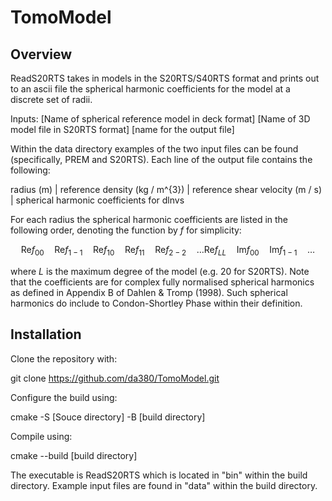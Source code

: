 # TomoModel

## Overview

ReadS20RTS takes in models in the S20RTS/S40RTS format and prints out to an ascii file the spherical harmonic coefficients for the model at a discrete set of radii. 

Inputs: [Name of spherical reference model in deck format] [Name of 3D model file in S20RTS format] [name for the output file]

Within the data directory examples of the two input files can be found (specifically, PREM and S20RTS). Each line of the output file contains the following:

radius (m)  | reference density (kg / m^{3}) | reference shear velocity (m / s) | spherical harmonic coefficients for dlnvs 

For each radius the spherical harmonic coefficients are listed in the following order, denoting the function by $f$ for simplicity:


$$
\mathrm{Re} f_{00} \quad \mathrm{Re} f_{1-1} \quad \mathrm{Re} f_{10} \quad  \mathrm{Re} f_{11} \quad  \mathrm{Re} f_{2-2} \quad \dots \mathrm{Re} f_{LL} \quad \mathrm{Im} f_{00} \quad \mathrm{Im} f_{1-1} \quad \dots
$$

where $L$ is the maximum degree of the model (e.g. 20 for S20RTS). Note that the coefficients are for complex fully normalised spherical harmonics as defined in Appendix B of Dahlen \& Tromp (1998). Such spherical harmonics
do include to Condon-Shortley Phase within their definition. 

## Installation

Clone the repository with:

git clone https://github.com/da380/TomoModel.git

Configure the build using:

cmake -S [Souce directory] -B [build directory]

Compile using:

cmake --build [build directory]

The executable is ReadS20RTS which is located in "bin" within the build directory. Example input files are found in "data" within the build directory. 

